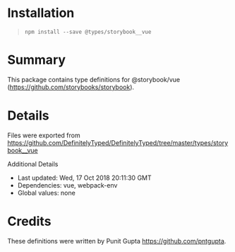 # Installation
> `npm install --save @types/storybook__vue`

# Summary
This package contains type definitions for @storybook/vue (https://github.com/storybooks/storybook).

# Details
Files were exported from https://github.com/DefinitelyTyped/DefinitelyTyped/tree/master/types/storybook__vue

Additional Details
 * Last updated: Wed, 17 Oct 2018 20:11:30 GMT
 * Dependencies: vue, webpack-env
 * Global values: none

# Credits
These definitions were written by Punit Gupta <https://github.com/pntgupta>.
